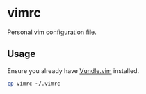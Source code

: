 # vimrc
Personal vim configuration file.

## Usage

Ensure you already have [Vundle.vim](https://github.com/VundleVim/Vundle.vim) installed.

```bash
cp vimrc ~/.vimrc
```
